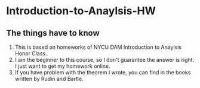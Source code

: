 # Introduction-to-Anaylsis-HW

## The things have to know
1. This is based on homeworks of NYCU DAM Introduction to Anaylsis Honor Class.
2. I am the beginner to this course, so I don't guarantee the answer is right. I just want to get my homework online. 
3. If you have problem with the theorem I wrote, you can find in the books written by Rudin and Bartle.